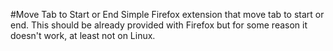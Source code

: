 #Move Tab to Start or End
Simple Firefox extension that move tab to start or end.
This should be already provided with Firefox but for some reason it doesn't work, at least not on Linux.
